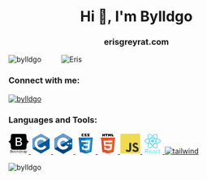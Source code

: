 <h1 align="center">Hi 👋, I'm Bylldgo</h1>
<h3 align="center">erisgreyrat.com</h3>
<img align="right" alt="Eris" width="400" src="https://cdn.discordapp.com/attachments/1133102546202935490/1192854041852649502/67339b88e7e51b5136d70352fb0d3882-removebg-preview.png?ex=65aa96e5&is=659821e5&hm=42018ae0b168b6eb2964810a810f83055500b4c9c24e7e751a9e3658e021db16&"


<p align="left"> <img src="https://komarev.com/ghpvc/?username=bylldgo&label=Profile%20views&color=0e75b6&style=flat" alt="bylldgo" /> </p>

<h3 align="left">Connect with me:</h3>
<p align="left">
<a href="https://instagram.com/bylldgo" target="blank"><img align="center" src="https://raw.githubusercontent.com/rahuldkjain/github-profile-readme-generator/master/src/images/icons/Social/instagram.svg" alt="bylldgo" height="30" width="40" /></a>
</p>

<h3 align="left">Languages and Tools:</h3>
<p align="left"> <a href="https://getbootstrap.com" target="_blank" rel="noreferrer"> <img src="https://raw.githubusercontent.com/devicons/devicon/master/icons/bootstrap/bootstrap-plain-wordmark.svg" alt="bootstrap" width="40" height="40"/> </a> <a href="https://www.cprogramming.com/" target="_blank" rel="noreferrer"> <img src="https://raw.githubusercontent.com/devicons/devicon/master/icons/c/c-original.svg" alt="c" width="40" height="40"/> </a> <a href="https://www.w3schools.com/cpp/" target="_blank" rel="noreferrer"> <img src="https://raw.githubusercontent.com/devicons/devicon/master/icons/cplusplus/cplusplus-original.svg" alt="cplusplus" width="40" height="40"/> </a> <a href="https://www.w3schools.com/css/" target="_blank" rel="noreferrer"> <img src="https://raw.githubusercontent.com/devicons/devicon/master/icons/css3/css3-original-wordmark.svg" alt="css3" width="40" height="40"/> </a> <a href="https://www.w3.org/html/" target="_blank" rel="noreferrer"> <img src="https://raw.githubusercontent.com/devicons/devicon/master/icons/html5/html5-original-wordmark.svg" alt="html5" width="40" height="40"/> </a> <a href="https://developer.mozilla.org/en-US/docs/Web/JavaScript" target="_blank" rel="noreferrer"> <img src="https://raw.githubusercontent.com/devicons/devicon/master/icons/javascript/javascript-original.svg" alt="javascript" width="40" height="40"/> </a> <a href="https://reactjs.org/" target="_blank" rel="noreferrer"> <img src="https://raw.githubusercontent.com/devicons/devicon/master/icons/react/react-original-wordmark.svg" alt="react" width="40" height="40"/> </a> <a href="https://tailwindcss.com/" target="_blank" rel="noreferrer"> <img src="https://www.vectorlogo.zone/logos/tailwindcss/tailwindcss-icon.svg" alt="tailwind" width="40" height="40"/> </a> </p>

<p><img align="center" src="https://github-readme-stats.vercel.app/api/top-langs?username=bylldgo&show_icons=true&theme=tokyonight&title_color=ffffff&hide_border=true&locale=en&layout=compact" alt="bylldgo" /></p>
